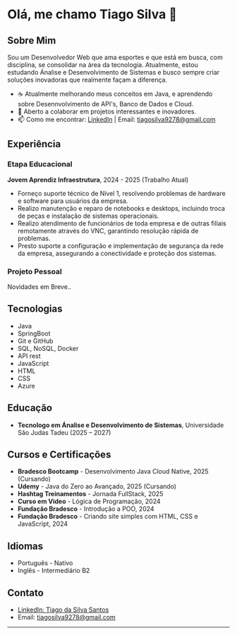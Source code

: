 # Olá, me chamo Tiago Silva 👋

## Sobre Mim

Sou um Desenvolvedor Web que ama esportes e que está em busca, com disciplina, se consolidar na área da tecnologia. Atualmente, estou estudando Ánalise e Desenvolvimento de Sistemas e busco sempre criar soluções inovadoras que realmente façam a diferença.

- ☕ Atualmente melhorando meus conceitos em Java, e aprendendo sobre Desennvolvimento de API's, Banco de Dados e Cloud.
- 👯 Aberto a colaborar em projetos interessantes e inovadores.
- 📫 Como me encontrar: [LinkedIn](www.linkedin.com/in/tiago-santos-91891130b) | Email: tiagosilva9278@gmail.com

## Experiência

### Etapa Educacional 
**Jovem Aprendiz Infraestrutura**, 2024 - 2025 (Trabalho Atual)

- Forneço suporte técnico de Nível 1, resolvendo problemas de hardware e software para usuários da empresa.
- Realizo manutenção e reparo de notebooks e desktops, incluindo troca de peças e instalação de sistemas operacionais.
- Realizo atendimento de funcionários de toda empresa e de outras filiais remotamente através do VNC, garantindo resolução rápida de problemas.
- Presto suporte a configuração e implementação de segurança da rede da empresa, assegurando a conectividade e proteção dos sistemas.

### Projeto Pessoal

Novidades em Breve..

## Tecnologias

- Java
- SpringBoot
- Git e GitHub
- SQL, NoSQL, Docker
- API rest
- JavaScript
- HTML
- CSS
- Azure

## Educação

- **Tecnologo em Ánalise e Desenvolvimento de Sistemas**, Universidade São Judas Tadeu (2025 – 2027)

## Cursos e Certificações

- **Bradesco Bootcamp** - Desenvolvimento Java Cloud Native, 2025 (Cursando)
- **Udemy** - Java do Zero ao Avançado, 2025 (Cursando)
- **Hashtag Treinamentos** - Jornada FullStack, 2025
- **Curso em Video** - Lógica de Programação, 2024
- **Fundação Bradesco** - Introdução a POO, 2024
- **Fundação Bradesco** - Criando site simples com HTML, CSS e JavaScript, 2024

## Idiomas

- Português - Nativo
- Inglês - Intermediário B2

## Contato

- [LinkedIn: Tiago da Silva Santos](www.linkedin.com/in/tiago-santos-91891130b)
- Email: tiagosilva9278@gmail.com
  
---
